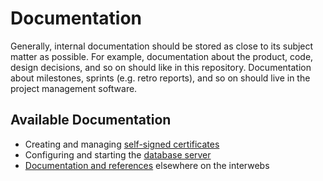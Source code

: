 # Documentation

Generally, internal documentation should be stored as close to its subject matter as possible. For example, documentation about the product, code, design decisions, and so on should like in this repository. Documentation about milestones, sprints (e.g. retro reports), and so on should live in the project management software.

## Available Documentation

- Creating and managing [self-signed certificates](certificates.md)
- Configuring and starting the [database server](database.md)
- [Documentation and references](references.md) elsewhere on the interwebs
